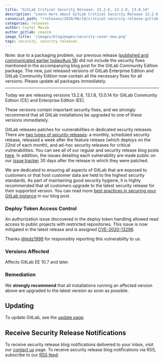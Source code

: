 ```yaml
---
title: "GitLab Critical Security Release: 13.2.6, 13.1.8, 13.0.14"
description: "Learn more about GitLab Critical Security Release 13.2.6, 13.1.8, 13.0.14 for GitLab Community Edition (CE) and Enterprise Edition (EE)."
canonical_path: "/releases/2020/08/18/critical-security-release-gitlab-13-2-6-released/"
categories: releases
author: Costel Maxim
author_gitlab: cmaxim
image_title: '/images/blogimages/security-cover-new.png'
tags: security, security releases
---
```


Note: due to a packaging problem, our previous release ([published and communicated earlier today/Aug 18](/releases/2020/08/18/critical-security-release-gitlab-13-2-5-released/)) did not include the security fixes mentioned in the accompanying blog post for the GitLab Community Edition package. The new, just released versions of GitLab Enterprise Edition and GitLab Community Edition now contain all the necessary fixes for all versions. Please update all packages immediately.
***

Today we are releasing versions 13.2.6, 13.1.8, 13.0.14 for GitLab Community Edition (CE) and Enterprise Edition (EE).

These versions contain important security fixes, and we strongly recommend that all GitLab installations be upgraded to one of these versions immediately.

GitLab releases patches for vulnerabilities in dedicated security releases. There are [two types of security releases](/security/#gitlab-security-releases): a monthly, scheduled security release, released a week after the feature release (which deploys on the 22nd of each month), and ad-hoc security releases for critical vulnerabilities. You can see all of our regular and security release blog posts [here](/releases/categories/releases/). In addition, the issues detailing each vulnerability are made public on our [issue tracker](https://gitlab.com/gitlab-org/gitlab/issues?label_name%5B%5D=security&scope=all&state=opened) 30 days after the release in which they were patched.

We are dedicated to ensuring all aspects of GitLab that are exposed to customers or that host customer data are held to the highest security standards. As part of maintaining good security hygiene, it is highly recommended that all customers upgrade to the latest security release for their supported version. You can read more [best practices in securing your GitLab instance](/blog/2020/05/20/gitlab-instance-security-best-practices/) in our blog post.



### Deploy Token Access Control
An authorization issue discovered in the deploy token handling allowed read access to public projects with restricted repositories. This issue is now mitigated in the latest release and is assigned [CVE-2020-13296](https://cve.mitre.org/cgi-bin/cvename.cgi?name=CVE-2020-13296).

Thanks [@ledz1996](https://hackerone.com/ledz1996) for responsibly reporting this vulnerability to us.

### Versions Affected
Affects GitLab EE 10.7 and later.

### Remediation
We **strongly recommend** that all installations running an affected version above are upgraded to the latest version as soon as possible.

## Updating
To update GitLab, see the [update page](/update/).

## Receive Security Release Notifications
To receive security release blog notifications delivered to your inbox, visit our [contact us](https://about.gitlab.com/company/contact/) page.
To receive security release blog notifications via RSS, subscribe to our [RSS feed](https://about.gitlab.com/security-releases.xml).

